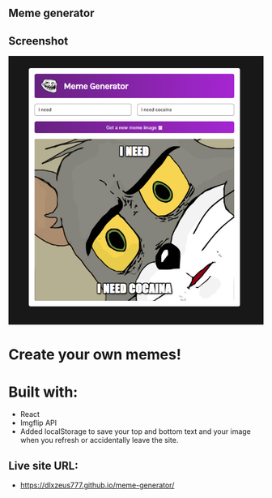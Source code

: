 ## Meme generator

## Screenshot

![alt text](./src/meme-generator.png)

# Create your own memes!

# Built with:

- React
- Imgflip API
- Added localStorage to save your top and bottom text and your image when you refresh or accidentally leave the site.

## Live site URL:

- https://dlxzeus777.github.io/meme-generator/

